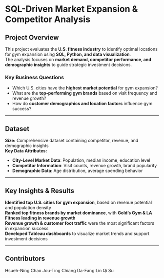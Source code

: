 # SQL-Driven Market Expansion & Competitor Analysis

## Project Overview
This project evaluates the **U.S. fitness industry** to identify optimal locations for gym expansion using **SQL, Python, and data visualization**.  
The analysis focuses on **market demand, competitor performance, and demographic insights** to guide strategic investment decisions.

### **Key Business Questions**
- Which U.S. cities have the **highest market potential** for gym expansion?
- What are the **top-performing gym brands** based on visit frequency and revenue growth?
- How do **customer demographics and location factors** influence gym success?

---

## Dataset 
**Size:** Comprehensive dataset containing competitor, revenue, and demographic insights  
**Key Data Attributes:**
- **City-Level Market Data**: Population, median income, education level  
- **Competitor Information**: Visit counts, revenue growth, brand popularity  
- **Demographic Data**: Age distribution, average spending behavior  

---

## Key Insights & Results
**Identified top U.S. cities for gym expansion**, based on revenue potential and population density  
**Ranked top fitness brands by market dominance**, with **Gold’s Gym & LA Fitness leading in revenue growth**  
**Revenue growth & customer foot traffic** were the most significant factors in expansion success  
**Developed Tableau dashboards** to visualize market trends and support investment decisions  

---

## Contributors
Hsueh-Ning Chao
Jou-Ting Chiang 
Da-Fang Lin
Qi Su

